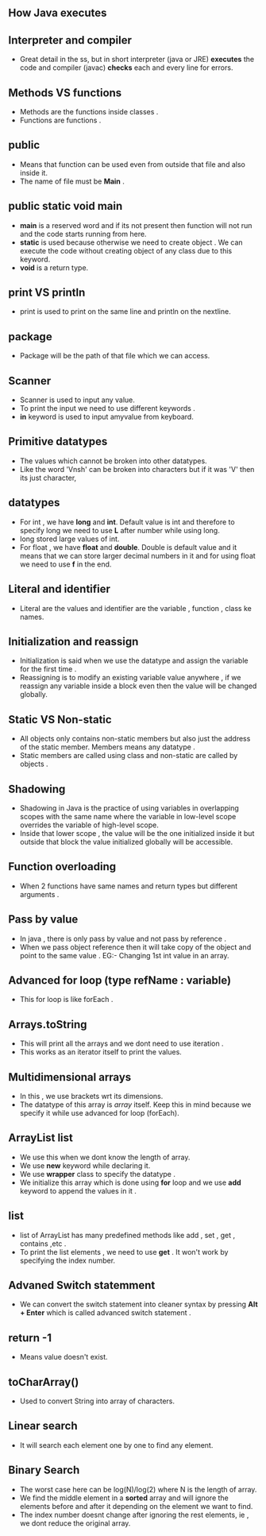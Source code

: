 ## How Java executes


## Interpreter and compiler 
* Great detail in the ss, but in short interpreter (java or JRE) **executes** the code and compiler (javac) **checks** each and every line for errors.

## Methods VS functions 
* Methods are the functions inside classes .
* Functions are functions .

## public
* Means that function can be used even from outside that file and also inside it. 
* The name of file must be **Main** .

## public static void main
* **main** is a reserved word and if its not present then function will not run and the code starts running from here.
* **static** is used because otherwise we need to create object . We can execute the code without creating object of any class due to this keyword.
* **void** is a return type.

## print VS println
* print is used to print on the same line and println on the nextline.

## package
* Package will be the path of that file which we can access.

## Scanner
* Scanner is used to input any value.
* To print the input we need to use different keywords .
* **in** keyword is used to input amyvalue from keyboard.

## Primitive datatypes
* The values which cannot be broken into other datatypes.
* Like the word 'Vnsh' can be broken into characters but if it was 'V' then its just character, 

## datatypes 
* For int , we have **long** and **int**. Default value is int and therefore to specify long we need to use **L** after number while using long.
* long stored large values of int.
* For float , we have **float** and **double**. Double is default value and it means that we can store larger decimal numbers in it and for using float we need to use **f** in the end.

## Literal and identifier
* Literal are the values and identifier are the variable , function , class ke names. 

## Initialization and reassign 
* Initialization is said when we use the datatype and assign the variable for the first time .
* Reassigning is to modify an existing variable value anywhere , if we reassign any variable inside a block even then the value will be changed globally.

## Static VS Non-static
* All objects only contains non-static members but also just the address of the static member. Members means any datatype .
* Static members are called using class and non-static are called by objects .

## Shadowing 
* Shadowing in Java is the practice of using variables in overlapping scopes with the same name where the variable in low-level scope overrides the variable of high-level scope. 
* Inside that lower scope , the value will be the one initialized inside it but outside that block the value initialized globally will be accessible.

## Function overloading
* When 2 functions have same names and return types but different arguments .

## Pass by value
* In java , there is only pass by value and not pass by reference . 
*  When we pass object reference then it will take copy of the object and point to the same value . EG:- Changing 1st int value in an array.

## Advanced for loop (type refName : variable)
* This for loop is like forEach .

## Arrays.toString
* This will print all the arrays and we dont need to use iteration .
* This works as an iterator itself to print the values.

## Multidimensional arrays
* In this , we use brackets wrt its dimensions.
* The datatype of this array is *array* itself. Keep this in mind because we specify it while use advanced for loop (forEach).

## ArrayList list
* We use this when we dont know the length of array.
* We use **new** keyword while declaring it.
* We use **wrapper** class to specify the datatype .
* We initialize this array which is done using **for** loop and we use **add** keyword to append the values in it .

## list 
* list of ArrayList has many predefined methods like add , set , get , contains ,etc .
* To print the list elements , we need to use **get** . It won't work by specifying the index number.

## Advaned Switch statemment
* We can convert the switch statement into cleaner syntax by pressing **Alt + Enter** which is called advanced switch statement .

## return -1
* Means value doesn't exist.

## toCharArray()
* Used to convert String into array of characters.

## Linear search
* It will search each element one by one to find any element.

## Binary Search
* The worst case here can be log(N)/log(2) where N is the length of array.
* We find the middle element in a **sorted** array and will ignore the elements before and after it depending on the element we want to find.
* The index number doesnt change after ignoring the rest elements, ie , we dont reduce the original array.
